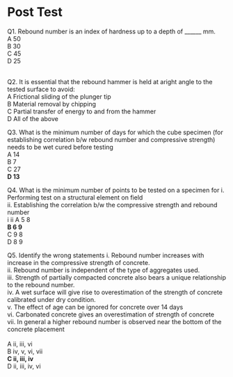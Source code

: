 # Post Test

Q1. Rebound number is an index of hardness up to a depth of ______ mm.<br>
A    50<br>
B    30<br>
C    45<br>
D    25<br><br>

Q2. It is essential that the rebound hammer is held at aright angle to the tested surface to avoid:<br>
A    Frictional sliding of the plunger tip<br>
B    Material removal by chipping<br>
C    Partial transfer of energy to and from the hammer<br>
D    All of the above<br>

Q3. What is the minimum number of days for which the cube specimen (for establishing correlation b/w rebound number and compressive strength) needs to be wet cured before testing<br>
A    14<br>
B    7<br>
C    27<br>
**D    13**<br>


Q4. What is the minimum number of points to be tested on a specimen for
i. Performing test on a structural element on field <br>
ii. Establishing the correlation b/w the compressive strength and rebound  number<br>
     i    ii 
A    5    8<br>
**B    6    9**<br>
C    9    8<br>
D    8    9<br>


Q5. Identify the wrong statements
i. Rebound number increases with increase in the compressive strength of concrete.<br>
ii. Rebound number is independent of the type of aggregates used. <br>
iii. Strength of partially compacted concrete also bears a unique relationship to the rebound number.<br>
iv. A wet surface will give rise to overestimation of the strength of concrete calibrated under dry condition.<br>
v. The effect of age can be ignored for concrete over 14 days<br>
vi. Carbonated concrete gives an overestimation of strength of concrete<br>
vii. In general a higher rebound number is observed near the bottom of the concrete placement<br>
<br>
A   ii, iii, vi <br>
B   iv, v, vi, vii <br>
**C   ii, iii, iv**<br>
D   ii, iii, iv, vi
 <br>

